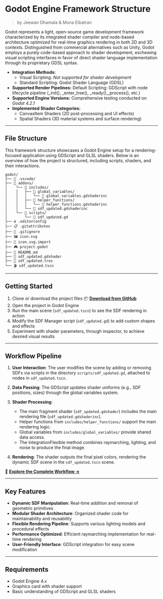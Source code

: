 <div class="container">
    <h1 class="main-heading">Godot Engine Framework Structure</h1>
    <blockquote class="author">by Jeewan Dhamala & Mona Elbatran</blockquote>
</div>

Godot represents a light, open-source game development framework characterized by its integrated shader compiler and node-based architecture optimized for real-time graphics rendering in both 2D and 3D contexts. Distinguished from commercial alternatives such as Unity, Godot employs a purely code-based approach to shader development, eschewing visual scripting interfaces in favor of direct shader language implementation through its proprietary GDSL syntax.

* **Integration Methods:**
    * Visual Scripting: *Not supported for shader development*
    * Standard Scripting: Godot Shader Language (GDSL)
* **Supported Render Pipelines:** Default Scripting: GDScript with node lifecycle pipeline (_init(), _enter_tree(), 
 _ready(),_process(), etc.)
* **Supported Engine Versions:** Comprehensive testing conducted on *Godot 4.2.1* 
* **Implemented Shader Categories:**
    * CanvasItem Shaders (2D post-processing and UI effects)
    * Spatial Shaders (3D material systems and surface rendering)

---

## File Structure
This framework structure showcases a Godot Engine setup for a rendering-focused application using GDScript 
and GLSL shaders. Below is an overview of how the project is structured, including scripts, shaders, 
and their interactions.

```
godot/
├── 📁 .vscode/
├── 📁 addons/
│    └── 📁 includes/
│    │   ├── 📁 global_variables/
│    │   │   └── 📄 global_variables.gdshaderinc
│    │   ├── 📁 helper_functions/
│    │   │   └── 📄 helper_functions.gdshaderinc
│    │   └── 📄 sdf_updated.gdshaderinc
│    └── 📁 scripts/
│        └── 📄 sdf_updated.gd
├── ⚙️ .editorconfig
├── 📋 .gitattributes
├── 🚫 .gitignore
├── 🖼️ icon.svg
├── 📄 icon.svg.import
├── 🎮 project.godot
├── 📖 README.md
├── 🎨 sdf_updated.gdshader
├── 🌳 sdf_updated.tres
└── 🎬 sdf_updated.tscn
```

---
## Getting Started

1. Clone or download the project files 📦 **[Download from GitHub](https://github.com/friedaxvictoria/procedural_shader_framework.git)**
2. Open the project in Godot Engine
3. Run the main scene (`sdf_updated.tscn`) to see the SDF rendering in action
4. Modify the SDF Manager script (`sdf_updated.gd`) to add custom shapes and effects
5. Experiment with shader parameters, through inspector, to achieve desired visual results

---

## Workflow Pipeline

1. **User Interaction**: The user modifies the scene by adding or removing SDFs via scripts in the directory `scripts/sdf_updated.gd`, attached to nodes in `sdf_updated.tscn`.
2. **Data Passing**: The GDScript updates shader uniforms (e.g., SDF positions, sizes) through the global variables system.
3. **Shader Processing**:

    - The main fragment shader (`sdf_updated.gdshader`) includes the main rendering file (`sdf_updated.gdshaderinc`).
    - Helper functions from `includes/helper_functions/` support the main rendering logic.
    - Global variables from `includes/global_variables/` provide shared data access.
    - The IntegrationFlexible method combines raymarching, lighting, and noise to produce the final image.

4. **Rendering**: The shader outputs the final pixel colors, rendering the dynamic SDF scene in the `sdf_updated.tscn` scene.

🚀 **[Explore the Complete Workflow →](godot/shaderFlow.md)**

---

## Key Features

- **Dynamic SDF Manipulation**: Real-time addition and removal of geometric primitives
- **Modular Shader Architecture**: Organized shader code for maintainability and reusability
- **Flexible Rendering Pipeline**: Supports various lighting models and procedural effects
- **Performance Optimized**: Efficient raymarching implementation for real-time rendering
- **User-Friendly Interface**: GDScript integration for easy scene modification

---

## Requirements

- Godot Engine 4.x
- Graphics card with shader support
- Basic understanding of GDScript and GLSL shaders

